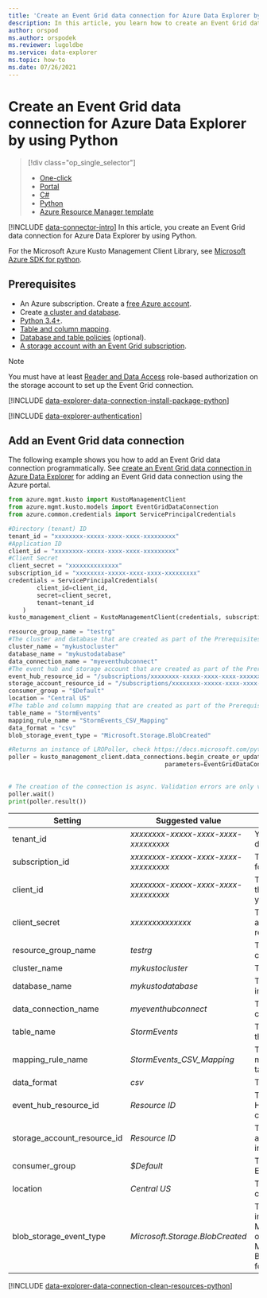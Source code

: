 ```yaml
---
title: 'Create an Event Grid data connection for Azure Data Explorer by using Python'
description: In this article, you learn how to create an Event Grid data connection for Azure Data Explorer by using Python.
author: orspod
ms.author: orspodek
ms.reviewer: lugoldbe
ms.service: data-explorer
ms.topic: how-to
ms.date: 07/26/2021
---
```


# Create an Event Grid data connection for Azure Data Explorer by using Python

> [!div class="op_single_selector"]
> * [One-click](one-click-ingestion-new-table.md)
> * [Portal](ingest-data-event-grid.md)
> * [C#](data-connection-event-grid-csharp.md)
> * [Python](data-connection-event-grid-python.md)
> * [Azure Resource Manager template](data-connection-event-grid-resource-manager.md)

[!INCLUDE [data-connector-intro](includes/data-connector-intro.md)]
In this article, you create an Event Grid data connection for Azure Data Explorer by using Python.

For the Microsoft Azure Kusto Management Client Library, see [Microsoft Azure SDK for python](https://github.com/Azure/azure-sdk-for-python/tree/c8291ac6cb0dbd865da03a88dd2bcb9279e2c4a6/sdk/kusto/azure-mgmt-kusto).

## Prerequisites

* An Azure subscription. Create a [free Azure account](https://azure.microsoft.com/free/).
* Create [a cluster and database](create-cluster-database-portal.md).
* [Python 3.4+](https://www.python.org/downloads/).
* [Table and column mapping](./net-sdk-ingest-data.md#create-a-table-on-your-test-cluster).
* [Database and table policies](database-table-policies-csharp.md) (optional).
* [A storage account with an Event Grid subscription](ingest-data-event-grid.md).

> [!NOTE]
> You must have at least [Reader and Data Access](/azure/role-based-access-control/built-in-roles#reader-and-data-access) role-based authorization on the storage account to set up the Event Grid connection.

[!INCLUDE [data-explorer-data-connection-install-package-python](includes/data-explorer-data-connection-install-package-python.md)]

[!INCLUDE [data-explorer-authentication](includes/data-explorer-authentication.md)]

## Add an Event Grid data connection

The following example shows you how to add an Event Grid data connection programmatically. See [create an Event Grid data connection in Azure Data Explorer](ingest-data-event-grid.md) for adding an Event Grid data connection using the Azure portal.

```Python
from azure.mgmt.kusto import KustoManagementClient
from azure.mgmt.kusto.models import EventGridDataConnection
from azure.common.credentials import ServicePrincipalCredentials

#Directory (tenant) ID
tenant_id = "xxxxxxxx-xxxxx-xxxx-xxxx-xxxxxxxxx"
#Application ID
client_id = "xxxxxxxx-xxxxx-xxxx-xxxx-xxxxxxxxx"
#Client Secret
client_secret = "xxxxxxxxxxxxxx"
subscription_id = "xxxxxxxx-xxxxx-xxxx-xxxx-xxxxxxxxx"
credentials = ServicePrincipalCredentials(
        client_id=client_id,
        secret=client_secret,
        tenant=tenant_id
    )
kusto_management_client = KustoManagementClient(credentials, subscription_id)

resource_group_name = "testrg"
#The cluster and database that are created as part of the Prerequisites
cluster_name = "mykustocluster"
database_name = "mykustodatabase"
data_connection_name = "myeventhubconnect"
#The event hub and storage account that are created as part of the Prerequisites
event_hub_resource_id = "/subscriptions/xxxxxxxx-xxxxx-xxxx-xxxx-xxxxxxxxx/resourceGroups/xxxxxx/providers/Microsoft.EventHub/namespaces/xxxxxx/eventhubs/xxxxxx"
storage_account_resource_id = "/subscriptions/xxxxxxxx-xxxxx-xxxx-xxxx-xxxxxxxxx/resourceGroups/xxxxxx/providers/Microsoft.Storage/storageAccounts/xxxxxx"
consumer_group = "$Default"
location = "Central US"
#The table and column mapping that are created as part of the Prerequisites
table_name = "StormEvents"
mapping_rule_name = "StormEvents_CSV_Mapping"
data_format = "csv"
blob_storage_event_type = "Microsoft.Storage.BlobCreated"

#Returns an instance of LROPoller, check https://docs.microsoft.com/python/api/msrest/msrest.polling.lropoller?view=azure-python
poller = kusto_management_client.data_connections.begin_create_or_update(resource_group_name=resource_group_name, cluster_name=cluster_name, database_name=database_name, data_connection_name=data_connection_name,
                                            parameters=EventGridDataConnection(storage_account_resource_id=storage_account_resource_id, event_hub_resource_id=event_hub_resource_id, 
                                                                                consumer_group=consumer_group, table_name=table_name, location=location, mapping_rule_name=mapping_rule_name, data_format=data_format,
                                                                                blob_storage_event_type=blob_storage_event_type))
# The creation of the connection is async. Validation errors are only visible if you wait for the results.
poller.wait()
print(poller.result())
```

|**Setting** | **Suggested value** | **Field description**|
|---|---|---|
| tenant_id | *xxxxxxxx-xxxxx-xxxx-xxxx-xxxxxxxxx* | Your tenant ID. Also known as directory ID.|
| subscription_id | *xxxxxxxx-xxxxx-xxxx-xxxx-xxxxxxxxx* | The subscription ID that you use for resource creation.|
| client_id | *xxxxxxxx-xxxxx-xxxx-xxxx-xxxxxxxxx* | The client ID of the application that can access resources in your tenant.|
| client_secret | *xxxxxxxxxxxxxx* | The client secret of the application that can access resources in your tenant. |
| resource_group_name | *testrg* | The name of the resource group containing your cluster.|
| cluster_name | *mykustocluster* | The name of your cluster.|
| database_name | *mykustodatabase* | The name of the target database in your cluster.|
| data_connection_name | *myeventhubconnect* | The desired name of your data connection.|
| table_name | *StormEvents* | The name of the target table in the target database.|
| mapping_rule_name | *StormEvents_CSV_Mapping* | The name of your column mapping related to the target table.|
| data_format | *csv* | The data format of the message.|
| event_hub_resource_id | *Resource ID* | The resource ID of your Event Hub where the Event Grid is configured to send events. |
| storage_account_resource_id | *Resource ID* | The resource ID of your storage account that holds the data for ingestion. |
| consumer_group | *$Default* | The consumer group of your Event Hub.|
| location | *Central US* | The location of the data connection resource.|
| blob_storage_event_type | *Microsoft.Storage.BlobCreated* | The type of event that triggers ingestion. Supported events are: Microsoft.Storage.BlobCreated or Microsoft.Storage.BlobRenamed. Blob renaming is supported only for ADLSv2 storage.|

[!INCLUDE [data-explorer-data-connection-clean-resources-python](includes/data-explorer-data-connection-clean-resources-python.md)]
